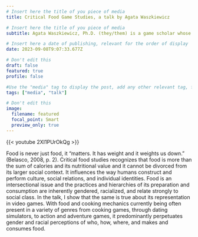 ```yaml
---
# Insert here the title of you piece of media
title: Critical Food Game Studies, a talk by Agata Waszkiewicz

# Insert here the title of you piece of media
subtitle: Agata Waszkiewicz, Ph.D. (they/them) is a game scholar whose interests include metafictional and experimental video games, the representation of non-normative identities in digital games, and the intersections between food and game studies. Their book Delicious Pixels was published in 2022 as part of Video Games and the Humanities series by De Gruyter. They currently hold the position of a Secretary of DiGRA Central Eastern Europe chapter.

# Insert here a date of publishing, relevant for the order of display
date: 2023-09-08T9:07:33.677Z

# Don't edit this
draft: false
featured: true
profile: false

#Use the "media" tag to display the post, add any other relevant tag, for example "podcast"
tags: ["media", "talk"]

# Don't edit this
image:
  filename: featured
  focal_point: Smart
  preview_only: true
---
```


{{< youtube 2XI1PUrOkQg >}}


Food is never just food, it “matters. It has weight and it weights us down.” (Belasco, 2008, p. 2). Critical food studies recognizes that food is more than the sum of calories and its nutritional value and it cannot be divorced from its larger social context. It influences the way humans construct and perform culture, social relations, and individual identities. Food is an intersectional issue and the practices and hierarchies of its preparation and consumption are inherently gendered, racialized, and relate strongly to social class. In the talk, I show that the same is true about its representation in video games. With food and cooking mechanics currently being often present in a variety of genres from cooking games, through dating simulators, to action and adventure games, it predominantly perpetuates gender and racial perceptions of who, how, where, and makes and consumes food.